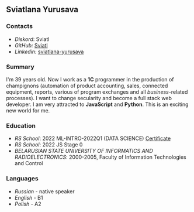 ## Sviatlana Yurusava

### Contacts
- _Diskord_: Sviatl
- _GitHub:_ [Sviatl](https://github.com/Sviatl)
- _Linkedin:_ [sviatlana-yurusava](https://www.linkedin.com/in/sviatlana-yurusava-30466bb0/)

### Summary

I'm 39 years old. Now I work as a __1C__ programmer in the production of champignons (automation of product accounting, sales, connected equipment, reports, various of program exchanges and all _business_-related processes). I want to change secularity and become a full stack web developer. I am very attracted to __JavaScript__ and __Python__. This is an exciting new world for me.

### Education
- _RS School_: 2022 ML-INTRO-2022Q1 (DATA SCIENCE) [Certificate](https://app.rs.school/certificate/osqhcl1j)
- _RS School_: 2022 JS Stage 0
- _BELARUSIAN STATE UNIVERSITY OF INFORMATICS AND RADIOELECTRONICS_: 2000-2005, Faculty of Information Technologies and Control

### Languages
- _Russian_ - native speaker
- _English_ - B1
- _Polish_ - A2